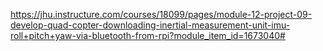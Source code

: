 https://jhu.instructure.com/courses/18099/pages/module-12-project-09-develop-quad-copter-downloading-inertial-measurement-unit-imu-roll+pitch+yaw-via-bluetooth-from-rpi?module_item_id=1673040#
